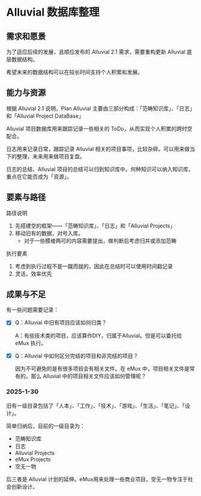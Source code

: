 # Alluvial 数据库整理

## 需求和愿景

为了适应后续的发展，且顺应发布的 Alluvial 2.1 需求，需要重构更新 Alluvial 底层数据结构。

希望未来的数据结构可以在较长时间支持个人积累和发展。



## 能力与资源

根据 Alluvial 2.1 说明，Plan Alluvial 主要由三部分构成：「范畴知识库」、「日志」和「Alluvial Project DataBase」

Alluvial 项目数据库用来跟踪记录一些相关的 ToDo，从而实现个人积累的跨时空配合。

日志用来记录日常，跟踪记录 Alluvial 相关的项目事项，比较杂碎。可以用来做当下的整理，未来用来做项目复盘。

日志的总结、Alluvial 项目的总结可以归到知识库中。何种知识可以纳入知识库，重点在它能否成为「资源」。



## 要素与路径

路径说明

1. 先搭建空的框架——「范畴知识库」、「日志」和「Alluvial Projects」
2. 移动旧有的数据，对号入库。
   - 对于一些模棱两可的内容需要提出，做判断后考虑归并或添加范畴



执行要素

1. 考虑到执行过程不是一蹴而就的，因此在总结时可以使用时间戳记录
2. 灵活，效率优先



## 成果与不足

有一些问题需要记录：

- [x] Q：Alluvial 中旧有项目应该如何归类？

  A：有些技术类的项目，应该算作DIY，归属于Alluvial。但是可以委托给 eMux 执行。

- [x] Q：Alluvial 中如何区分完结的项目和非完结的项目？

  因为不可避免的是有很多项目会有相关文件。在 eMux 中，项目相关文件是常有的，那么 Alluvial 中的项目相关文件应该如何管理呢？



### 2025-1-30

旧有一级目录包括了「人本」、「工作」、「技术」、「游戏」、「生活」、「笔记」、「设计」。

简单归纳后，目前的一级目录为：

- 范畴知识库
- 日志
- Alluvial Projects
- eMux Projects
- 空无一物

后三者是 Alluvial 计划的延伸。eMux用来处理一些商业项目，空无一物专注于社会创新设计。


